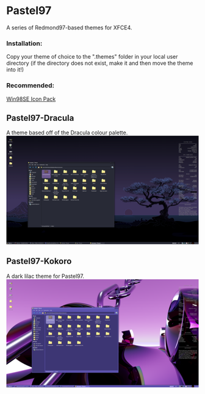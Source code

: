 # Pastel97
A series of Redmond97-based themes for XFCE4.  
### Installation:
Copy your theme of choice to the ".themes" folder in your local user directory (if the directory does not exist, make it and then move the theme into it!)
### Recommended:
[Win98SE Icon Pack](https://github.com/nestoris/Win98SE)

## Pastel97-Dracula
A theme based off of the Dracula colour palette.
![Dracula](/images/dracula1.png)

## Pastel97-Kokoro
A dark lilac theme for Pastel97. 
![Dracula](/images/kokoro1.png)

